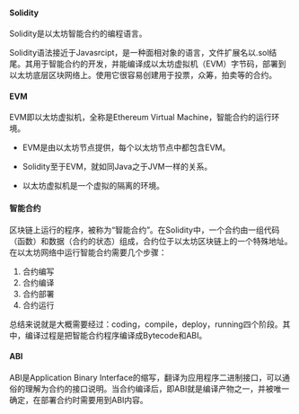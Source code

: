 #### Solidity

Solidity是以太坊智能合约的编程语言。

Solidity语法接近于Javasrcipt，是一种面相对象的语言，文件扩展名以.sol结尾。其用于智能合约的开发，并能编译成以太坊虚拟机（EVM）字节码，部署到以太坊底层区块网络上。使用它很容易创建用于投票，众筹，拍卖等的合约。

#### EVM

EVM即以太坊虚拟机，全称是Ethereum Virtual Machine，智能合约的运行环境。

- EVM是由以太坊节点提供，每个以太坊节点中都包含EVM。

- Solidity至于EVM，就如同Java之于JVM一样的关系。

- 以太坊虚拟机是一个虚拟的隔离的环境。

#### 智能合约

区块链上运行的程序，被称为“智能合约”。在Solidity中，一个合约由一组代码（函数）和数据（合约的状态）组成，合约位于以太坊区块链上的一个特殊地址。在以太坊网络中运行智能合约需要几个步骤：

1. 合约编写
2. 合约编译
3. 合约部署
4. 合约运行

总结来说就是大概需要经过：coding，compile，deploy，running四个阶段。其中，编译过程是把智能合约程序编译成Bytecode和ABI。

#### ABI

ABI是Application Binary Interface的缩写，翻译为应用程序二进制接口，可以通俗的理解为合约的接口说明。当合约编译后，即ABI就是编译产物之一，并被唯一确定，在部署合约时需要用到ABI内容。